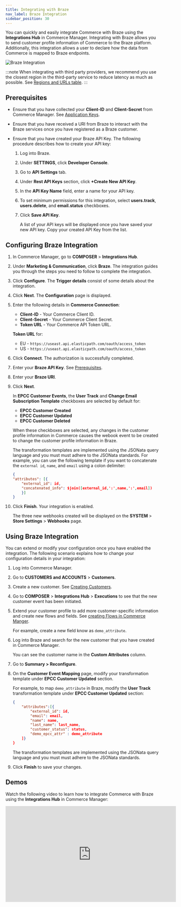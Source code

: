 ```yaml
---
title: Integrating with Braze
nav_label: Braze Integration
sidebar_position: 30
---
```


You can quickly and easily integrate Commerce with Braze using the **Integrations Hub** in Commerce Manager. Integrating with Braze allows you to send customer profile information of Commerce to the Braze platform. Additionally, this integration allows a user to declare how the data from Commerce is mapped to Braze endpoints.

![Braze Integration](/assets/Braze-integration.png)

:::note
When integrating with third party providers, we recommend you use the closest region in the third-party service to reduce latency as much as possible. See [Regions and URLs table](/guides/Getting-Started/elastic-path-domains#regions-and-ur-ls).
:::

## Prerequisites

- Ensure that you have collected your **Client-ID** and **Client-Secret** from Commerce Manager. See [Application Keys](/docs/commerce-manager/application-keys/application-keys-cm).
- Ensure that you have received a URI from Braze to interact with the Braze services once you have registered as a Braze customer.
- Ensure that you have created your Braze API Key. The following procedure describes how to create your API key:

    1. Log into Braze. 
    1. Under **SETTINGS**, click **Developer Console**.
    1. Go to **API Settings** tab.
    1. Under **Rest API Keys** section, click **+Create New API Key**.
    1. In the **API Key Name** field, enter a name for your API key.
    1. To set minimum permissions for this integration, select **users.track**, **users.delete**, and **email.status** checkboxes.
    1. Click **Save API Key**.
    
        A list of your API keys will be displayed once you have saved your new API key. Copy your created API Key from the list.

## Configuring Braze Integration

1. In Commerce Manager, go to **COMPOSER** > **Integrations Hub**.
1. Under **Marketing & Communication**, click **Braze**. The integration guides you through the steps you need to follow to complete the integration.
1. Click **Configure**. The **Trigger details** consist of some details about the integration.
1. Click **Next**. The **Configuration** page is displayed.
1. Enter the following details in **Commerce Connection**:
    - **Client-ID**  - Your Commerce Client ID.
    - **Client-Secret** - Your Commerce Client Secret.
    - **Token URL** - Your Commerce API Token URL.

    **Token URL** for:
    - EU - `https://useast.api.elasticpath.com/oauth/access_token`
    - US - `https://useast.api.elasticpath.com/oauth/access_token`

1. Click **Connect**. The authorization is successfully completed.
1. Enter your **Braze API Key**. See [Prerequisites](#prerequisites).
1. Enter your **Braze URI**.
1. Click **Next**.
    
    In **EPCC Customer Events**, the **User Track** and **Change Email Subscription Template** checkboxes are selected by default for:
     - **EPCC Customer Created**
     - **EPCC Customer Updated**
     - **EPCC Customer Deleted**
 
    When these checkboxes are selected, any changes in the customer profile information in Commerce causes the webook event to be created to change the customer profile information in Braze.

    The transformation templates are implemented using the JSONata query language and you must must adhere to the JSONata standards. For example, you can use the following template if you want to concatenate the `external id`, `name`, and `email` using a colon delimiter:

    ```json
    {
	"attributes": [{
		"external_id": id,
        "concatenated_info": $join([external_id,':',name,':',email])
	    }]
    }
    ```
1. Click **Finish**. Your integration is enabled. 

    The three new webhooks created will be displayed on the **SYSTEM** > **Store Settings** > **Webhooks** page.

## Using Braze Integration

You can extend or modify your configuration once you have enabled the integration. The following scenario explains how to change your configuration details in your integration:

1. Log into Commerce Manager. 
1. Go to **CUSTOMERS and ACCOUNTS** > **Customers**.
1. Create a new customer. See [Creating Customers](/docs/commerce-manager/customer-management/cm-customers).
1. Go to **COMPOSER** > **Integrations Hub** > **Executions** to see that the new customer event has been initiated.
1. Extend your customer profile to add more customer-specific information and create new flows and fields. See [creating Flows in Commerce Manger](/docs/commerce-manager/commerce-extension/commerce-extension-in-cm).
    
    For example, create a new field know as `demo_attribute`.

1. Log into Braze and search for the new customer that you have created in Commerce Manager.

    You can see the customer name in the **Custom Attributes** column.

1. Go to **Summary > Reconfigure**.
1. On the **Customer Event Mapping** page, modify your transformation template under **EPCC Customer Updated** section.

    For example, to map `demo_attribute` in Braze, modify the **User Track** transformation template under **EPCC Customer Updated** section:

    ```json
    {
        "attributes":[{
            "external_id": id,
            "email": email,
            "name": name,
            "last_name": last_name,
            "customer_status": status,
            "demo_epcc_attr" : demo_attribute
        ]}
    }
    ```
    
    The transformation templates are implemented using the JSONata query language and you must must adhere to the JSONata standards.

1. Click **Finish** to save your changes.

## Demos

Watch the following video to learn how to integrate Commerce with Braze using the **Integrations Hub** in Commerce Manager:

<iframe width="560" height="315" src="https://www.youtube.com/embed/l9Tg5izBrN4" title="Configuring Braze" frameborder="0" allow="accelerometer; autoplay; clipboard-write; encrypted-media; gyroscope; picture-in-picture; web-share" referrerpolicy="strict-origin-when-cross-origin" allowfullscreen></iframe>
